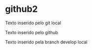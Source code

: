# github2

Texto inserido pelo git local

Texto inserido pelo github

Texto inserido pela branch develop local